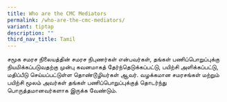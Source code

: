 ```yaml
---
title: Who are the CMC Mediators
permalink: /who-are-the-cmc-mediators/
variant: tiptap
description: ""
third_nav_title: Tamil
---
```

<p>சமூக சமரச நிலையத்தின் சமரச நிபுணர்கள் என்பவர்கள், தங்கள் பணிப்பொறுப்புக்கு
நியமிக்கப்படுவதற்கு முன்பு கவனமாகத் தேர்ந்தெடுக்கப்பட்டு, பயிற்சி அளிக்கப்பட்டு,
மதிப்பீடு செய்யப்பட்டுள்ள தொண்டூழியர்கள் ஆவர். வழக்கமான சமரசங்கள் மற்றும்
பயிற்சி மூலம் அவர்கள் தங்கள் பணிப்பொறுப்புக்குத் தொடர்ந்து பொருத்தமானவர்களாக
இருக்க வேண்டும்.</p>